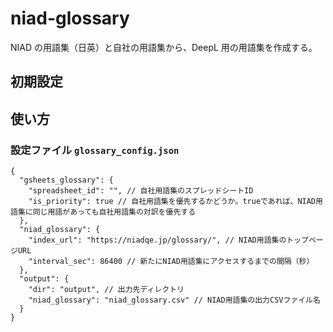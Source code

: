 # niad-glossary

NIAD の用語集（日英）と自社の用語集から、DeepL 用の用語集を作成する。

## 初期設定

## 使い方

### 設定ファイル `glossary_config.json`

```jsonc
{
  "gsheets_glossary": {
    "spreadsheet_id": "", // 自社用語集のスプレッドシートID
    "is_priority": true // 自社用語集を優先するかどうか。trueであれば、NIAD用語集に同じ用語があっても自社用語集の対訳を優先する
  },
  "niad_glossary": {
    "index_url": "https://niadqe.jp/glossary/", // NIAD用語集のトップページURL
    "interval_sec": 86400 // 新たにNIAD用語集にアクセスするまでの間隔（秒）
  },
  "output": {
    "dir": "output", // 出力先ディレクトリ
    "niad_glossary": "niad_glossary.csv" // NIAD用語集の出力CSVファイル名
  }
}
```
